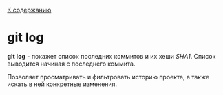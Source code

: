 [ К содержанию](../readme.md)

# git log



__git log__ - покажет список последних коммитов и их хеши *SHA1*. Список выводится начиная с последнего коммита. 

 Позволяет просматривать и фильтровать историю проекта, а также искать в ней конкретные изменения.

 

 